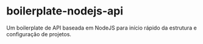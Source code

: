 # boilerplate-nodejs-api
Um boilerplate de API baseada em NodeJS para início rápido da estrutura e configuração de projetos.
